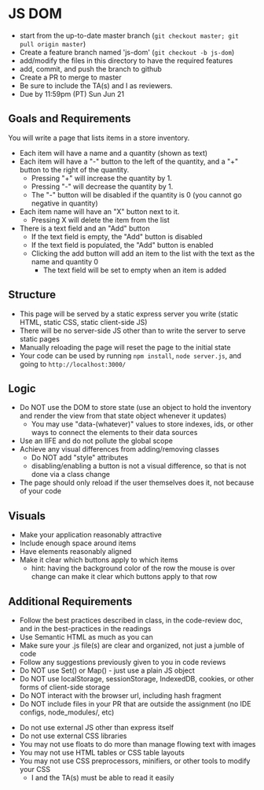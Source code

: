 # JS DOM

* start from the up-to-date master branch (`git checkout master; git pull origin master`)
* Create a feature branch named 'js-dom' (`git checkout -b js-dom`)
* add/modify the files in this directory to have the required features
* add, commit, and push the branch to github
* Create a PR to merge to master
* Be sure to include the TA(s) and I as reviewers.  
* Due by 11:59pm (PT) Sun Jun 21

## Goals and Requirements

You will write a page that lists items in a store inventory.
- Each item will have a name and a quantity (shown as text)
- Each item will have a "-" button to the left of the quantity, and a "+" button to the right of the quantity.
  - Pressing "+" will increase the quantity by 1.
  - Pressing "-" will decrease the quantity by 1.
  - The "-" button will be disabled if the quantity is 0 (you cannot go negative in quantity)
- Each item name will have an "X" button next to it.
  - Pressing X will delete the item from the list
- There is a text field and an "Add" button
  - If the text field is empty, the "Add" button is disabled
  - If the text field is populated, the "Add" button is enabled
  - Clicking the add button will add an item to the list with the text as the name and quantity 0
    - The text field will be set to empty when an item is added

## Structure
- This page will be served by a static express server you write (static HTML, static CSS, static client-side JS)
- There will be no server-side JS other than to write the server to serve static pages
- Manually reloading the page will reset the page to the initial state
- Your code can be used by running `npm install`, `node server.js`, and going to `http://localhost:3000/`

## Logic
- Do NOT use the DOM to store state (use an object to hold the inventory and render the view from that state object whenever it updates)
  - You may use "data-(whatever)" values to store indexes, ids, or other ways to connect the elements to their data sources
- Use an IIFE and do not pollute the global scope
- Achieve any visual differences from adding/removing classes
  - Do NOT add "style" attributes
  - disabling/enabling a button is not a visual difference, so that is not done via a class change
- The page should only reload if the user themselves does it, not because of your code

## Visuals
- Make your application reasonably attractive
- Include enough space around items
- Have elements reasonably aligned
- Make it clear which buttons apply to which items
  - hint: having the background color of the row the mouse is over change can make it clear which buttons apply to that row

## Additional Requirements
- Follow the best practices described in class, in the code-review doc, and in the best-practices in the readings
- Use Semantic HTML as much as you can
- Make sure your .js file(s) are clear and organized, not just a jumble of code
- Follow any suggestions previously given to you in code reviews
- Do NOT use Set() or Map() - just use a plain JS object
- Do NOT use localStorage, sessionStorage, IndexedDB, cookies, or other forms of client-side storage
- Do NOT interact with the browser url, including hash fragment
- Do NOT include files in your PR that are outside the assignment (no IDE configs, node_modules/, etc)
* Do not use external JS other than express itself
* Do not use external CSS libraries
* You may not use floats to do more than manage flowing text with images
* You may not use HTML tables or CSS table layouts
* You may not use CSS preprocessors, minifiers, or other tools to modify your CSS
  * I and the TA(s) must be able to read it easily
